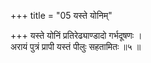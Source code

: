 +++
title = "05 यस्ते योनिम्"

+++
यस्ते योनिं प्रतिरेढ्याण्डादो गर्भदूषणः ।  
अरायं पुत्रं प्रापी यस्तं पीलुः सहतामितः ॥५ ॥